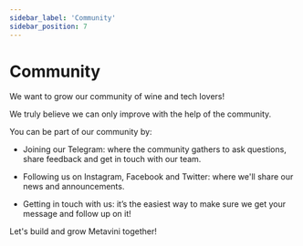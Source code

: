 ```yaml
---
sidebar_label: 'Community'
sidebar_position: 7
---
```


# Community

We want to grow our community of wine and tech lovers!

We truly believe we can only improve with the help of the community.

You can be part of our community by:

 - Joining our Telegram: where the community gathers to ask questions, share feedback and get in touch with our team.

 - Following us on Instagram, Facebook and Twitter: where we'll share our news and announcements.

 - Getting in touch with us: it’s the easiest way to make sure we get your message and follow up on it!


Let's build and grow Metavini together!
